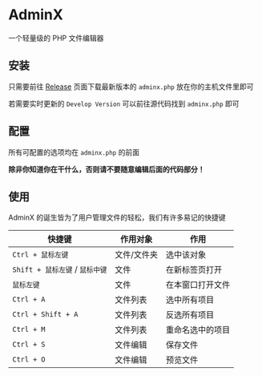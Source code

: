 # AdminX
一个轻量级的 PHP 文件编辑器

## 安装
只需要前往 [Release](https://github.com/1689295608/AdminX/releases) 页面下载最新版本的 `adminx.php` 放在你的主机文件里即可

若需要实时更新的 `Develop Version` 可以前往源代码找到 `adminx.php` 即可

## 配置
所有可配置的选项均在 `adminx.php` 的前面

**除非你知道你在干什么，否则请不要随意编辑后面的代码部分！**

## 使用

AdminX 的诞生皆为了用户管理文件的轻松，我们有许多易记的快捷键

|      快捷键                    |   作用对象   |      作用      |
| ---                           | ---          | ---           |
| `Ctrl + 鼠标左键`              | 文件/文件夹  | 选中该对象      |
| `Shift + 鼠标左键` / `鼠标中键` | 文件        | 在新标签页打开   |
| `鼠标左键`                     | 文件        | 在本窗口打开文件 |
| `Ctrl + A`                    | 文件列表     | 选中所有项目    |
| `Ctrl + Shift + A`            | 文件列表     | 反选所有项目    |
| `Ctrl + M`                    | 文件列表     | 重命名选中的项目 |
| `Ctrl + S`                    | 文件编辑     | 保存文件        |
| `Ctrl + O`                    | 文件编辑     | 预览文件        |
